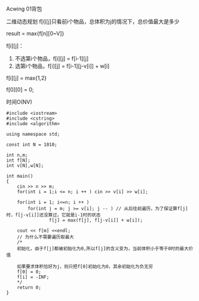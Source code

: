 Acwing 01背包


二维动态规划
f[i][j]只看前i个物品，总体积为j的情况下，总价值最大是多少

result = max{f[n][0~V]}

f[i][j]：

1. 不选第i个物品，f[i][j] = f[i-1][j]
2. 选第i个物品，f[i][j] = f[i-1][j-v[i]] + w[i]

f[i][j] = max{1,2}

f[0][0] = 0;

时间O(NV)


```
#include <iostream>
#include <cstring>
#include <algorithm>

using namespace std;

const int N = 1010;

int n,m;
int f[N];
int v[N],w[N];

int main()
{
    cin >> n >> m;
    for(int i = 1;i <= n; i ++ ) cin >> v[i] >> w[i];
    
    for(int i = 1; i<=n; i ++ )
        for(int j = m; j >= v[i]; j -- ) // 从后往前遍历，为了保证算f[j]时，f[j-v[i]]还没算过，它就是i-1时的状态
                f[j] = max(f[j], f[j-v[i]] + w[i]);

    cout << f[m] <<endl;
    // 为什么不需要遍历取最大
    /*
    初始化，由于f[j]都被初始化为0,所以f[j]的含义变为，当前体积小于等于0时的最大价值
    
    如果要求体积恰好为j，则只把f[0]初始化为0，其余初始化为负无穷
    f[0] = 0;
    f[i] = -INF;
    */
    return 0;
}
```
